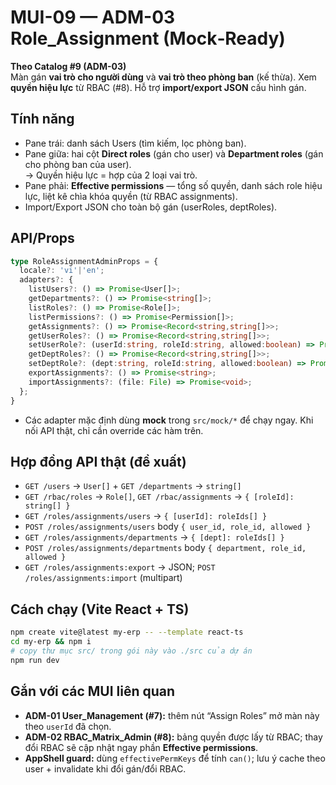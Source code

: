 # MUI-09 — ADM-03 Role_Assignment (Mock‑Ready)

**Theo Catalog #9 (ADM-03)**  
Màn gán **vai trò cho người dùng** và **vai trò theo phòng ban** (kế thừa). Xem **quyền hiệu lực** từ RBAC (#8). Hỗ trợ **import/export JSON** cấu hình gán.

## Tính năng
- Pane trái: danh sách Users (tìm kiếm, lọc phòng ban).
- Pane giữa: hai cột **Direct roles** (gán cho user) và **Department roles** (gán cho phòng ban của user).  
  → Quyền hiệu lực = hợp của 2 loại vai trò.
- Pane phải: **Effective permissions** — tổng số quyền, danh sách role hiệu lực, liệt kê chìa khóa quyền (từ RBAC assignments).
- Import/Export JSON cho toàn bộ gán (userRoles, deptRoles).

## API/Props
```ts
type RoleAssignmentAdminProps = {
  locale?: 'vi'|'en';
  adapters?: {
    listUsers?: () => Promise<User[]>;
    getDepartments?: () => Promise<string[]>;
    listRoles?: () => Promise<Role[]>;
    listPermissions?: () => Promise<Permission[]>;
    getAssignments?: () => Promise<Record<string,string[]>>;           // RBAC: roleId -> perm keys
    getUserRoles?: () => Promise<Record<string,string[]>>;             // userId -> roleIds
    setUserRole?: (userId:string, roleId:string, allowed:boolean) => Promise<void>;
    getDeptRoles?: () => Promise<Record<string,string[]>>;             // dept -> roleIds
    setDeptRole?: (dept:string, roleId:string, allowed:boolean) => Promise<void>;
    exportAssignments?: () => Promise<string>;
    importAssignments?: (file: File) => Promise<void>;
  };
}
```
- Các adapter mặc định dùng **mock** trong `src/mock/*` để chạy ngay. Khi nối API thật, chỉ cần override các hàm trên.

## Hợp đồng API thật (đề xuất)
- `GET /users` → `User[]` + `GET /departments` → `string[]`
- `GET /rbac/roles` → `Role[]`, `GET /rbac/assignments` → `{ [roleId]: string[] }`
- `GET /roles/assignments/users` → `{ [userId]: roleIds[] }`
- `POST /roles/assignments/users` body `{ user_id, role_id, allowed }`
- `GET /roles/assignments/departments` → `{ [dept]: roleIds[] }`
- `POST /roles/assignments/departments` body `{ department, role_id, allowed }`
- `GET /roles/assignments:export` → JSON; `POST /roles/assignments:import` (multipart)

## Cách chạy (Vite React + TS)
```bash
npm create vite@latest my-erp -- --template react-ts
cd my-erp && npm i
# copy thư mục src/ trong gói này vào ./src của dự án
npm run dev
```

## Gắn với các MUI liên quan
- **ADM-01 User_Management (#7):** thêm nút “Assign Roles” mở màn này theo `userId` đã chọn.
- **ADM-02 RBAC_Matrix_Admin (#8):** bảng quyền được lấy từ RBAC; thay đổi RBAC sẽ cập nhật ngay phần **Effective permissions**.
- **AppShell guard:** dùng `effectivePermKeys` để tính `can()`; lưu ý cache theo user + invalidate khi đổi gán/đổi RBAC.
